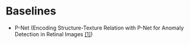 # Baselines

- P-Net (Encoding Structure-Texture Relation with P-Net for Anomaly Detection in Retinal Images [[1]](https://link.springer.com/chapter/10.1007/978-3-030-58565-5_22))